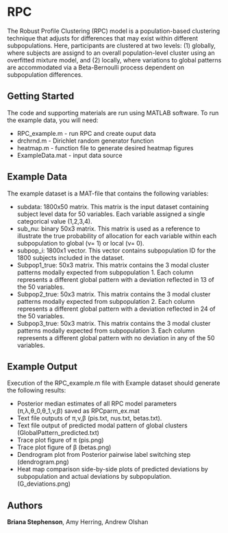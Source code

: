 # RPC
The Robust Profile Clustering (RPC) model is a population-based clustering technique that adjusts for differences that may exist within different subpopulations. Here, participants are clustered at two levels: (1) globally, where subjects are assignd to an overall population-level cluster using an overfitted mixture model, and (2) locally, where variations to global patterns are accommodated via a Beta-Bernoulli process dependent on subpopulation differences.

## Getting Started
The code and supporting materials are run using MATLAB software. To run the example data, you will need:
* RPC_example.m - run RPC and create ouput data
* drchrnd.m - Dirichlet random generator function
* heatmap.m - function file to generate desired heatmap figures
* ExampleData.mat - input data source 

## Example Data
The example dataset is a MAT-file that contains the following variables:
* subdata: 1800x50 matrix. This matrix is the input dataset containing subject level data for 50 variables. Each variable assigned a single categorical value (1,2,3,4). 
*	sub_nu: binary 50x3 matrix. This matrix is used as a reference to illustrate the true probability of allocation for each variable within each subpopulation to global (ν= 1) or local (ν= 0). 
* subpop_i: 1800x1 vector. This vector contains subpopulation ID for the 1800 subjects included in the dataset.
* Subpop1_true: 50x3 matrix. This matrix contains the 3 modal cluster patterns modally expected from subpopulation 1. Each column represents a different global pattern with a deviation reflected in 13 of the 50 variables. 
* Subpop2_true: 50x3 matrix. This matrix contains the 3 modal cluster patterns modally expected from subpopulation 2. Each column represents a different global pattern with a deviation reflected in 24 of the 50 variables.
* Subpop3_true: 50x3 matrix. This matrix contains the 3 modal cluster patterns modally expected from subpopulation 3. Each column represents a different global pattern with no deviation in any of the 50 variables. 

## Example Output
Execution of the RPC_example.m file with Example dataset should generate the following results:
* Posterior median estimates of all RPC model parameters (π,λ,θ_0,θ_1,ν,β) saved as RPCparm_ex.mat
* Text file outputs of π,ν,β (pis.txt, nus.txt, betas.txt).
* Text file output of predicted modal pattern of global clusters (GlobalPattern_predicted.txt)
* Trace plot figure of π (pis.png)
* Trace plot figure of β (betas.png)
* Dendrogram plot from Posterior pairwise label switching step (dendrogram.png)
* Heat map comparison side-by-side plots of predicted deviations by subpopulation and actual deviations by subpopulation. (G_deviations.png)

## Authors
**Briana Stephenson**, Amy Herring, Andrew Olshan


